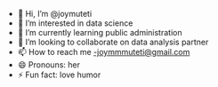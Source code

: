 - 👋 Hi, I’m @joymuteti
- 👀 I’m interested in data science
- 🌱 I’m currently learning public administration
- 💞️ I’m looking to collaborate on data analysis partner
- 📫 How to reach me -joymmmuteti@gmail.com
- 😄 Pronouns: her
- ⚡ Fun fact: love humor
<!---
joymuteti/joymuteti is a ✨ special ✨ repository because its `README.md` (this file) appears on your GitHub profile.
You can click the Preview link to take a look at your changes.
--->
